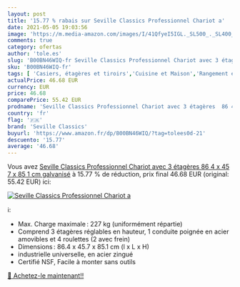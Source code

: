 ```yaml
---
layout: post
title: '15.77 % rabais sur Seville Classics Professionnel Chariot a'
date: 2021-05-05 19:03:56
image: 'https://m.media-amazon.com/images/I/41QfyeI5IGL._SL500_._SL400_.jpg'
comments: true
category: ofertas
author: 'tole.es'
slug: 'B00BN46WIQ-fr Seville Classics Professionnel Chariot avec 3 étagères 86...'
sku: 'B00BN46WIQ-fr'
tags: [ 'Casiers, étagères et tiroirs','Cuisine et Maison','Rangement et organisation','seville classics','Étagères verticales', ]
actualPrice: 46.68 EUR
currency: EUR
price: 46.68
comparePrice: 55.42 EUR
prodname: 'Seville Classics Professionnel Chariot avec 3 étagères  86 4 x 45 7 x 85 1 cm galvanisé'
country: 'fr'
flag: '🇫🇷'
brand: 'Seville Classics'
buyurl: 'https://www.amazon.fr/dp/B00BN46WIQ/?tag=tolees0d-21'
descuento: '15.77'
average: '46.68'
---
```


Vous avez [Seville Classics Professionnel Chariot avec 3 étagères  86 4 x 45 7 x 85 1 cm galvanisé](https://www.amazon.fr/dp/B00BN46WIQ/?tag=tolees0d-21)  à  15.77 % de réduction, prix final  46.68 EUR (original: 55.42 EUR) ici:

[![Seville Classics Professionnel Chariot a](https://m.media-amazon.com/images/I/41QfyeI5IGL._SL500_._SL400_.jpg)](https://www.amazon.fr/dp/B00BN46WIQ/?tag=tolees0d-21)

ℹ️:

- Max. Charge maximale : 227 kg (uniformément répartie)
- Comprend 3 étagères réglables en hauteur, 1 conduite poignée en acier amovibles et 4 roulettes (2 avec frein)
- Dimensions : 86.4 x 45.7 x 85.1 cm (l x L x H)
- industrielle universelle, en acier zingué
- Certifié NSF, Facile à monter sans outils

[🛒 Achetez-le maintenant!!](https://www.amazon.fr/dp/B00BN46WIQ/?tag=tolees0d-21)
